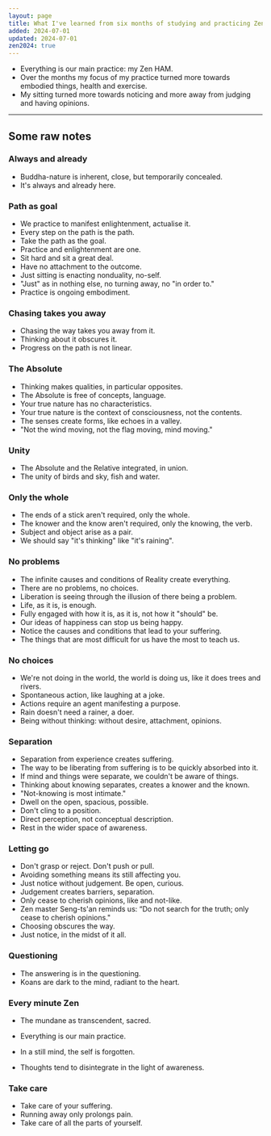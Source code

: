 ```yaml
---
layout: page
title: What I've learned from six months of studying and practicing Zen
added: 2024-07-01
updated: 2024-07-01
zen2024: true
---
```


- Everything is our main practice: my Zen HAM.
- Over the months my focus of my practice turned more towards embodied things, health and exercise.
- My sitting turned more towards noticing and more away from judging and having opinions.

---

## Some raw notes

### Always and already

- Buddha-nature is inherent, close, but temporarily concealed.
- It's always and already here.

### Path as goal

- We practice to manifest enlightenment, actualise it.
- Every step on the path is the path.
- Take the path as the goal.
- Practice and enlightenment are one.
- Sit hard and sit a great deal.
- Have no attachment to the outcome.
- Just sitting is enacting nonduality, no-self.
- "Just" as in nothing else, no turning away, no "in order to."
- Practice is ongoing embodiment.

### Chasing takes you away

- Chasing the way takes you away from it.
- Thinking about it obscures it.
- Progress on the path is not linear.

### The Absolute

- Thinking makes qualities, in particular opposites.
- The Absolute is free of concepts, language.
- Your true nature has no characteristics.
- Your true nature is the context of consciousness, not the contents.
- The senses create forms, like echoes in a valley.
- "Not the wind moving, not the flag moving, mind moving."

### Unity

- The Absolute and the Relative integrated, in union.
- The unity of birds and sky, fish and water.

### Only the whole

- The ends of a stick aren't required, only the whole.
- The knower and the know aren't required, only the knowing, the verb.
- Subject and object arise as a pair.
- We should say "it's thinking" like "it's raining".

### No problems

- The infinite causes and conditions of Reality create everything.
- There are no problems, no choices.
- Liberation is seeing through the illusion of there being a problem.
- Life, as it is, is enough.
- Fully engaged with how it is, as it is, not how it "should" be.
- Our ideas of happiness can stop us being happy.
- Notice the causes and conditions that lead to your suffering.
- The things that are most difficult for us have the most to teach us.

### No choices

- We're not doing in the world, the world is doing us, like it does trees and rivers.
- Spontaneous action, like laughing at a joke.
- Actions require an agent manifesting a purpose.
- Rain doesn't need a rainer, a doer.
- Being without thinking: without desire, attachment, opinions.

### Separation

- Separation from experience creates suffering.
- The way to be liberating from suffering is to be quickly absorbed into it.
- If mind and things were separate, we couldn't be aware of things.
- Thinking about knowing separates, creates a knower and the known.
- "Not-knowing is most intimate."
- Dwell on the open, spacious, possible.
- Don't cling to a position.
- Direct perception, not conceptual description.
- Rest in the wider space of awareness.

### Letting go

- Don't grasp or reject. Don't push or pull.
- Avoiding something means its still affecting you.
- Just notice without judgement. Be open, curious.
- Judgement creates barriers, separation.
- Only cease to cherish opinions, like and not-like.
- Zen master Seng-ts'an reminds us: “Do not search for the truth; only cease to cherish opinions."
- Choosing obscures the way.
- Just notice, in the midst of it all.

### Questioning

- The answering is in the questioning.
- Koans are dark to the mind, radiant to the heart.

### Every minute Zen

- The mundane as transcendent, sacred.
- Everything is our main practice.

- In a still mind, the self is forgotten.
- Thoughts tend to disintegrate in the light of awareness.

### Take care

- Take care of your suffering.
- Running away only prolongs pain.
- Take care of all the parts of yourself.

<!-- - To be is to inter-be. -->

<!-- - All things flow. -->
